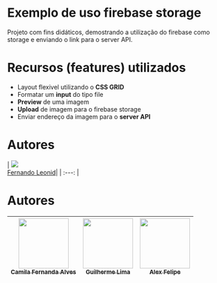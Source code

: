# Exemplo de uso firebase storage
Projeto com fins didáticos, demostrando a utilização do firebase como storage e enviando o link para o server API.

# Recursos (features) utilizados
* Layout flexivel utilizando o **CSS GRID**
* Formatar um **input** do tipo file
* **Preview** de uma imagem
* **Upload** de imagem para o firebase storage
* Enviar endereço da imagem para o **server API**


# Autores
| ![](https://avatars.githubusercontent.com/u/42476943?v=4&s=100)<br>
[Fernando Leonid](https://github.com/fernandoleonid)| 
| :---: |

# Autores

| [<img src="https://avatars.githubusercontent.com/u/37356058?v=4" width=115><br><sub>Camila Fernanda Alves</sub>](https://github.com/camilafernanda) |  [<img src="https://avatars.githubusercontent.com/u/30351153?v=4" width=115><br><sub>Guilherme Lima</sub>](https://github.com/guilhermeonrails) |  [<img src="https://avatars.githubusercontent.com/u/8989346?v=4" width=115><br><sub>Alex Felipe</sub>](https://github.com/alexfelipe) |
| :---: | :---: | :---: |
